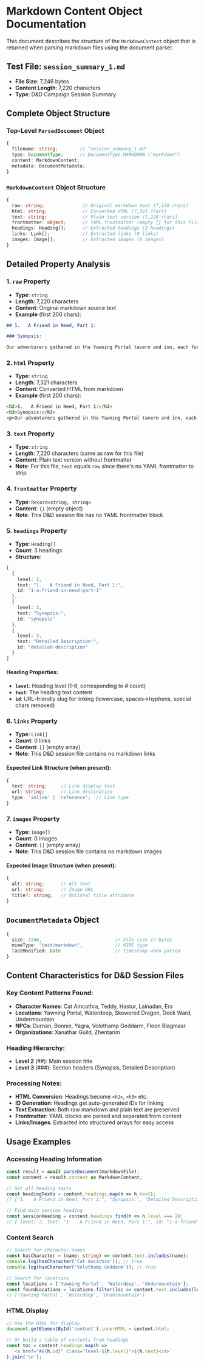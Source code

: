 # Markdown Content Object Documentation

This document describes the structure of the `MarkdownContent` object that is returned when parsing markdown files using the document parser.

## Test File: `session_summary_1.md`
- **File Size**: 7,246 bytes
- **Content Length**: 7,220 characters
- **Type**: D&D Campaign Session Summary

## Complete Object Structure

### Top-Level `ParsedDocument` Object
```typescript
{
  filename: string;        // "session_summary_1.md"
  type: DocumentType;      // DocumentType.MARKDOWN ("markdown")
  content: MarkdownContent;
  metadata: DocumentMetadata;
}
```

### `MarkdownContent` Object Structure
```typescript
{
  raw: string;              // Original markdown text (7,220 chars)
  html: string;             // Converted HTML (7,321 chars)
  text: string;             // Plain text version (7,220 chars)
  frontmatter: object;      // YAML frontmatter (empty {} for this file)
  headings: Heading[];      // Extracted headings (3 headings)
  links: Link[];            // Extracted links (0 links)
  images: Image[];          // Extracted images (0 images)
}
```

## Detailed Property Analysis

### 1. `raw` Property
- **Type**: `string`
- **Length**: 7,220 characters
- **Content**: Original markdown source text
- **Example** (first 200 chars):
```markdown
## 1.   A Friend in Need, Part 1:

### Synopsis:

Our adventurers gathered in the Yawning Portal tavern and inn, each for their own reasons, making first introductions and impressions. They met th...
```

### 2. `html` Property
- **Type**: `string` 
- **Length**: 7,321 characters
- **Content**: Converted HTML from markdown
- **Example** (first 200 chars):
```html
<h2>1.   A Friend in Need, Part 1:</h2>
<h3>Synopsis:</h3>
<p>Our adventurers gathered in the Yawning Portal tavern and inn, each for their own reasons, making first introductions and impressions. The...
```

### 3. `text` Property
- **Type**: `string`
- **Length**: 7,220 characters (same as raw for this file)
- **Content**: Plain text version without frontmatter
- **Note**: For this file, `text` equals `raw` since there's no YAML frontmatter to strip

### 4. `frontmatter` Property
- **Type**: `Record<string, string>`
- **Content**: `{}` (empty object)
- **Note**: This D&D session file has no YAML frontmatter block

### 5. `headings` Property
- **Type**: `Heading[]`
- **Count**: 3 headings
- **Structure**:
```typescript
[
  {
    level: 2,
    text: "1.   A Friend in Need, Part 1:",
    id: "1-a-friend-in-need-part-1"
  },
  {
    level: 3,
    text: "Synopsis:",
    id: "synopsis"
  },
  {
    level: 3,
    text: "Detailed Description:",
    id: "detailed-description"
  }
]
```

#### Heading Properties:
- **`level`**: Heading level (1-6, corresponding to # count)
- **`text`**: The heading text content
- **`id`**: URL-friendly slug for linking (lowercase, spaces→hyphens, special chars removed)

### 6. `links` Property
- **Type**: `Link[]`
- **Count**: 0 links
- **Content**: `[]` (empty array)
- **Note**: This D&D session file contains no markdown links

#### Expected Link Structure (when present):
```typescript
{
  text: string;     // Link display text
  url: string;      // Link destination
  type: 'inline' | 'reference';  // Link type
}
```

### 7. `images` Property
- **Type**: `Image[]`
- **Count**: 0 images
- **Content**: `[]` (empty array)
- **Note**: This D&D session file contains no markdown images

#### Expected Image Structure (when present):
```typescript
{
  alt: string;      // Alt text
  url: string;      // Image URL
  title?: string;   // Optional title attribute
}
```

## `DocumentMetadata` Object
```typescript
{
  size: 7246,                           // File size in bytes
  mimeType: "text/markdown",            // MIME type
  lastModified: Date                    // Timestamp when parsed
}
```

## Content Characteristics for D&D Session Files

### Key Content Patterns Found:
- **Character Names**: Cat Amcathra, Teddy, Hastur, Lainadan, Era
- **Locations**: Yawning Portal, Waterdeep, Skewered Dragon, Dock Ward, Undermountain
- **NPCs**: Durnan, Bonnie, Yagra, Volothamp Geddarm, Floon Blagmaar
- **Organizations**: Xanathar Guild, Zhentarim

### Heading Hierarchy:
- **Level 2** (##): Main session title
- **Level 3** (###): Section headers (Synopsis, Detailed Description)

### Processing Notes:
- **HTML Conversion**: Headings become `<h2>`, `<h3>` etc.
- **ID Generation**: Headings get auto-generated IDs for linking
- **Text Extraction**: Both raw markdown and plain text are preserved
- **Frontmatter**: YAML blocks are parsed and separated from content
- **Links/Images**: Extracted into structured arrays for easy access

## Usage Examples

### Accessing Heading Information
```typescript
const result = await parseDocument(markdownFile);
const content = result.content as MarkdownContent;

// Get all heading texts
const headingTexts = content.headings.map(h => h.text);
// ["1.   A Friend in Need, Part 1:", "Synopsis:", "Detailed Description:"]

// Find main session heading
const sessionHeading = content.headings.find(h => h.level === 2);
// { level: 2, text: "1.   A Friend in Need, Part 1:", id: "1-a-friend-in-need-part-1" }
```

### Content Search
```typescript
// Search for character names
const hasCharacter = (name: string) => content.text.includes(name);
console.log(hasCharacter('Cat Amcathra')); // true
console.log(hasCharacter('Volothamp Geddarm')); // true

// Search for locations
const locations = ['Yawning Portal', 'Waterdeep', 'Undermountain'];
const foundLocations = locations.filter(loc => content.text.includes(loc));
// ['Yawning Portal', 'Waterdeep', 'Undermountain']
```

### HTML Display
```typescript
// Use the HTML for display
document.getElementById('content').innerHTML = content.html;

// Or build a table of contents from headings
const toc = content.headings.map(h => 
  `<a href="#${h.id}" class="level-${h.level}">${h.text}</a>`
).join('\n');
```